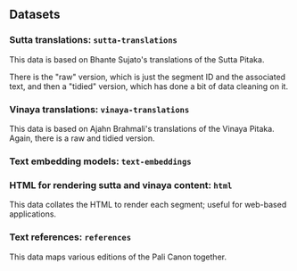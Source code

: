 ## Datasets

### Sutta translations: `sutta-translations`  

This data is based on Bhante Sujato's translations of the Sutta Pitaka.  

There is the "raw" version, which is just the segment ID and the associated text, and then a "tidied" version, which has done a bit of data cleaning on it.

### Vinaya translations: `vinaya-translations`

This data is based on Ajahn Brahmali's translations of the Vinaya Pitaka. Again, there is a raw and tidied version.

### Text embedding models: `text-embeddings`

### HTML for rendering sutta and vinaya content: `html`

This data collates the HTML to render each segment; useful for web-based applications.

### Text references: `references` 

This data maps various editions of the Pali Canon together.

